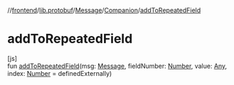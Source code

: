 //[frontend](../../../../index.md)/[lib.protobuf](../../index.md)/[Message](../index.md)/[Companion](index.md)/[addToRepeatedField](add-to-repeated-field.md)

# addToRepeatedField

[js]\
fun [addToRepeatedField](add-to-repeated-field.md)(msg: [Message](../index.md), fieldNumber: [Number](https://kotlinlang.org/api/latest/jvm/stdlib/kotlin/-number/index.html), value: [Any](https://kotlinlang.org/api/latest/jvm/stdlib/kotlin/-any/index.html), index: [Number](https://kotlinlang.org/api/latest/jvm/stdlib/kotlin/-number/index.html) = definedExternally)
